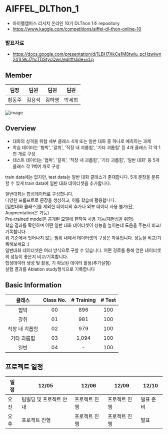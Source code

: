 # AIFFEL_DLThon_1
- 아이펠캠퍼스 리서치 온라인 10기 DLThon 1조 repository
- https://www.kaggle.com/competitions/aiffel-dl-thon-online-10

### 발표자료
- https://docs.google.com/presentation/d/1LBH7XkCe1M8twiu_pcHzwiwn241L9kJ7hcTDStycQws/edit#slide=id.p
## Member
|팀장|팀원|팀원|팀원|  
|:----:|:---:|:-----:|:---:|  
|황동주|김용석|김하영|박세희|  

![image](https://github.com/user-attachments/assets/dfdf6de9-e3d5-4044-bbed-307fd1c7ee7a)

## Overview
- 대화의 성격을 위협 세부 클래스 4개 또는 일반 대화 중 하나로 예측하는 과제  
- 학습 데이터는 '협박', '갈취', '직장 내 괴롭힘', '기타 괴롭힘' 등 4개 클래스 각 약 1천 개로 구성  
- 테스트 데이터는 '협박', '갈취', '직장 내 괴롭힘', '기타 괴롭힘', '일반 대화' 등 5개 클래스 각 1백여 개로 구성
  
train data에는 없지만, test data는 일반 대화 클래스가 존재합니다.
5개 문장을 분류할 수 있게 train data에 일반 대화 데이터셋을 추가합니다.

일반대화는 합성데이터로 구성합니다.  
다양한 프롬프트로 문장을 생성하고, 이를 학습에 활용합니다.  
[일반대화 클래스]를 제외한 데이터의 추가나 외부 데이터 사용 불가(단, Augmentation은 가능)  
Pre-trained model은 공개된 모델에 한하여 사용 가능(재현성을 위함)  
학습 결과를 확인하며 어떤 일반 대화 데이터셋이 성능을 높이는데 도움을 주는지 비교/기록합니다.  
위 기준에서 벗어나지 않는 범위 내에서 데이터셋의 구성은 자유입니다. 성능을 비교/기록해보세요 :)  
일반대화 데이터셋은 여러 방식으로 구할 수 있습니다. 어떤 경로를 통해 얻은 데이터셋의 성능이 좋은지 비교/기록합니다.  
합성데이터 생성 및 활용, 기 확보된 데이터 활용(추가실험)  
실험 결과를 Ablation study형식으로 기록합니다  
  
## Basic Information
 
|클래스|Class No.|# Training|# Test |
|:----:|:------:|:------:|:------------:|
|협박 |00| 896    | 100   |
|갈취  |01|981     | 100 |
|직장 내 괴롭힘  |02|979     |100|
|기타 괴롭힘 |03|1,094      |100|
|일반 |04| - |100|  

## 프로젝트 일정    
| 일정 | 12/05 | 12/06 | 12/09 | 12/10 |
| --- | --- | --- | --- | --- |
| 오전 | 팀빌딩 및 프로젝트 안내 | 프로젝트 진행 | 프로젝트 진행 | 발표 준비 |
| 오후 | 프로젝트 진행 | 프로젝트 진행 | 프로젝트 진행 | 발표 |
